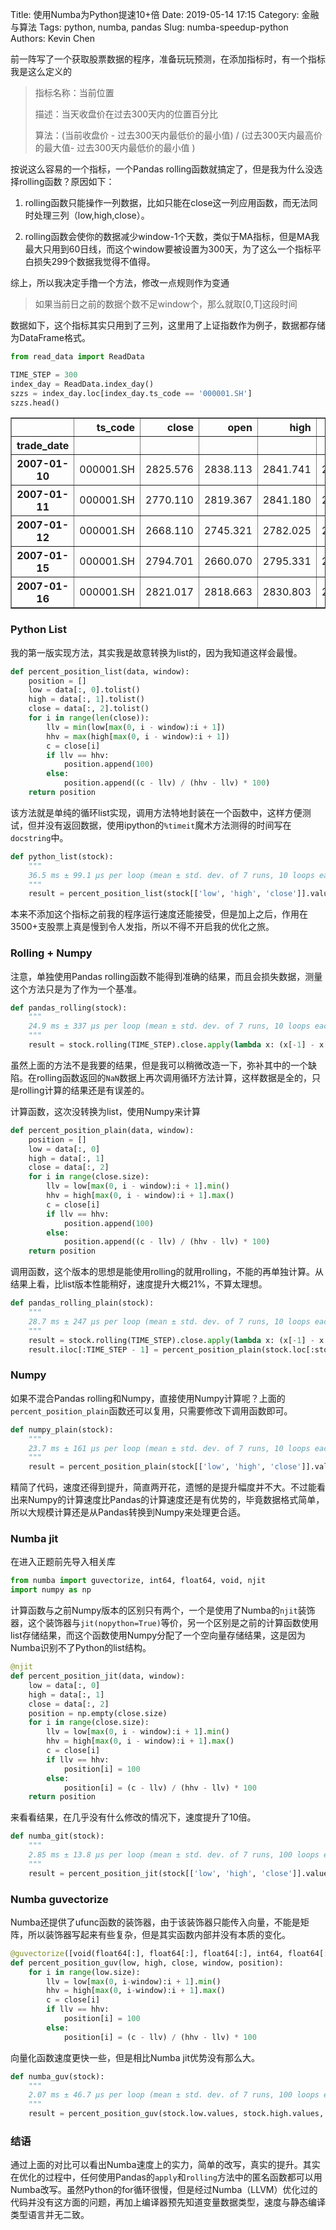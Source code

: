 Title: 使用Numba为Python提速10+倍
Date: 2019-05-14 17:15
Category: 金融与算法
Tags: python, numba, pandas
Slug: numba-speedup-python
Authors: Kevin Chen




前一阵写了一个获取股票数据的程序，准备玩玩预测，在添加指标时，有一个指标我是这么定义的

> 指标名称：当前位置
>
> 描述：当天收盘价在过去300天内的位置百分比
>
> 算法：(当前收盘价 - 过去300天内最低价的最小值) / (过去300天内最高价的最大值- 过去300天内最低价的最小值 )

按说这么容易的一个指标，一个Pandas rolling函数就搞定了，但是我为什么没选择rolling函数？原因如下：

1. rolling函数只能操作一列数据，比如只能在close这一列应用函数，而无法同时处理三列（low,high,close）。

2. rolling函数会使你的数据减少window-1个天数，类似于MA指标，但是MA我最大只用到60日线，而这个window要被设置为300天，为了这么一个指标平白损失299个数据我觉得不值得。

综上，所以我决定手撸一个方法，修改一点规则作为变通

> 如果当前日之前的数据个数不足window个，那么就取[0,T]这段时间

   



数据如下，这个指标其实只用到了三列，这里用了上证指数作为例子，数据都存储为DataFrame格式。

```python
from read_data import ReadData

TIME_STEP = 300
index_day = ReadData.index_day()
szzs = index_day.loc[index_day.ts_code == '000001.SH']
szzs.head()
```



<table border="1" class="dataframe">
  <thead>
    <tr style="text-align: right;">
      <th></th>
      <th>ts_code</th>
      <th>close</th>
      <th>open</th>
      <th>high</th>
      <th>low</th>
      <th>vol</th>
      <th>amount</th>
      <th>total_mv</th>
      <th>float_mv</th>
      <th>total_share</th>
      <th>float_share</th>
      <th>free_share</th>
      <th>turnover_rate</th>
      <th>turnover_rate_f</th>
      <th>pe_ttm</th>
      <th>pb</th>
    </tr>
    <tr>
      <th>trade_date</th>
      <th></th>
      <th></th>
      <th></th>
      <th></th>
      <th></th>
      <th></th>
      <th></th>
      <th></th>
      <th></th>
      <th></th>
      <th></th>
      <th></th>
      <th></th>
      <th></th>
      <th></th>
      <th></th>
    </tr>
  </thead>
  <tbody>
    <tr>
      <th>2007-01-10</th>
      <td>000001.SH</td>
      <td>2825.576</td>
      <td>2838.113</td>
      <td>2841.741</td>
      <td>2770.988</td>
      <td>111769365.0</td>
      <td>7.905066e+07</td>
      <td>8.930984e+12</td>
      <td>1.775591e+12</td>
      <td>1.239083e+12</td>
      <td>2.169065e+11</td>
      <td>1.929305e+11</td>
      <td>5.06</td>
      <td>5.69</td>
      <td>38.25</td>
      <td>3.38</td>
    </tr>
    <tr>
      <th>2007-01-11</th>
      <td>000001.SH</td>
      <td>2770.110</td>
      <td>2819.367</td>
      <td>2841.180</td>
      <td>2763.886</td>
      <td>121598717.0</td>
      <td>8.398673e+07</td>
      <td>8.741815e+12</td>
      <td>1.763595e+12</td>
      <td>1.239083e+12</td>
      <td>2.171071e+11</td>
      <td>1.929305e+11</td>
      <td>5.48</td>
      <td>6.17</td>
      <td>37.44</td>
      <td>3.31</td>
    </tr>
    <tr>
      <th>2007-01-12</th>
      <td>000001.SH</td>
      <td>2668.110</td>
      <td>2745.321</td>
      <td>2782.025</td>
      <td>2652.578</td>
      <td>107303768.0</td>
      <td>7.343404e+07</td>
      <td>8.417896e+12</td>
      <td>1.710981e+12</td>
      <td>1.239083e+12</td>
      <td>2.172386e+11</td>
      <td>1.929305e+11</td>
      <td>4.80</td>
      <td>5.40</td>
      <td>36.05</td>
      <td>3.18</td>
    </tr>
    <tr>
      <th>2007-01-15</th>
      <td>000001.SH</td>
      <td>2794.701</td>
      <td>2660.070</td>
      <td>2795.331</td>
      <td>2658.879</td>
      <td>91761561.0</td>
      <td>6.693948e+07</td>
      <td>8.816063e+12</td>
      <td>1.797696e+12</td>
      <td>1.239042e+12</td>
      <td>2.173494e+11</td>
      <td>1.929305e+11</td>
      <td>4.10</td>
      <td>4.62</td>
      <td>37.76</td>
      <td>3.33</td>
    </tr>
    <tr>
      <th>2007-01-16</th>
      <td>000001.SH</td>
      <td>2821.017</td>
      <td>2818.663</td>
      <td>2830.803</td>
      <td>2757.205</td>
      <td>111178574.0</td>
      <td>8.332577e+07</td>
      <td>8.883500e+12</td>
      <td>1.846058e+12</td>
      <td>1.239042e+12</td>
      <td>2.176181e+11</td>
      <td>1.929305e+11</td>
      <td>4.96</td>
      <td>5.59</td>
      <td>38.04</td>
      <td>3.36</td>
    </tr>
  </tbody>
</table>


### Python List


我的第一版实现方法，其实我是故意转换为list的，因为我知道这样会最慢。

```python
def percent_position_list(data, window):
    position = []
    low = data[:, 0].tolist()
    high = data[:, 1].tolist()
    close = data[:, 2].tolist()
    for i in range(len(close)):
        llv = min(low[max(0, i - window):i + 1])
        hhv = max(high[max(0, i - window):i + 1])
        c = close[i]
        if llv == hhv:
            position.append(100)
        else:
            position.append((c - llv) / (hhv - llv) * 100)
    return position
```

该方法就是单纯的循环list实现，调用方法特地封装在一个函数中，这样方便测试，但并没有返回数据，使用ipython的`%timeit`魔术方法测得的时间写在`docstring`中。

```python
def python_list(stock):
    """
    36.5 ms ± 99.1 µs per loop (mean ± std. dev. of 7 runs, 10 loops each)
    """
    result = percent_position_list(stock[['low', 'high', 'close']].values, TIME_STEP)
```



本来不添加这个指标之前我的程序运行速度还能接受，但是加上之后，作用在3500+支股票上真是慢到令人发指，所以不得不开启我的优化之旅。





### Rolling + Numpy

注意，单独使用Pandas rolling函数不能得到准确的结果，而且会损失数据，测量这个方法只是为了作为一个基准。

```python
def pandas_rolling(stock):
    """
    24.9 ms ± 337 µs per loop (mean ± std. dev. of 7 runs, 10 loops each)
    """
    result = stock.rolling(TIME_STEP).close.apply(lambda x: (x[-1] - x.min())/(x.max() - x.min()), raw=True) * 100
```





虽然上面的方法不是我要的结果，但是我可以稍微改造一下，弥补其中的一个缺陷。在rolling函数返回的`NaN`数据上再次调用循环方法计算，这样数据是全的，只是rolling计算的结果还是有误差的。



计算函数，这次没转换为list，使用Numpy来计算

```python
def percent_position_plain(data, window):
    position = []
    low = data[:, 0]
    high = data[:, 1]
    close = data[:, 2]
    for i in range(close.size):
        llv = low[max(0, i - window):i + 1].min()
        hhv = high[max(0, i - window):i + 1].max()
        c = close[i]
        if llv == hhv:
            position.append(100)
        else:
            position.append((c - llv) / (hhv - llv) * 100)
    return position
```



调用函数，这个版本的思想是能使用rolling的就用rolling，不能的再单独计算。从结果上看，比list版本性能稍好，速度提升大概21%，不算太理想。

```python
def pandas_rolling_plain(stock):
    """
    28.7 ms ± 247 µs per loop (mean ± std. dev. of 7 runs, 10 loops each)
    """
    result = stock.rolling(TIME_STEP).close.apply(lambda x: (x[-1] - x.min())/(x.max() - x.min()), raw=True) * 100
    result.iloc[:TIME_STEP - 1] = percent_position_plain(stock.loc[:stock.index[TIME_STEP - 2], ['low', 'high', 'close']].values, TIME_STEP)

```





### Numpy

如果不混合Pandas rolling和Numpy，直接使用Numpy计算呢？上面的`percent_position_plain`函数还可以复用，只需要修改下调用函数即可。

```python
def numpy_plain(stock):
    """
    23.7 ms ± 161 µs per loop (mean ± std. dev. of 7 runs, 10 loops each)
    """
    result = percent_position_plain(stock[['low', 'high', 'close']].values, TIME_STEP)
```



精简了代码，速度还得到提升，简直两开花，遗憾的是提升幅度并不大。不过能看出来Numpy的计算速度比Pandas的计算速度还是有优势的，毕竟数据格式简单，所以大规模计算还是从Pandas转换到Numpy来处理更合适。





### Numba jit

在进入正题前先导入相关库

```python
from numba import guvectorize, int64, float64, void, njit
import numpy as np
```



计算函数与之前Numpy版本的区别只有两个，一个是使用了Numba的`njit`装饰器，这个装饰器与`jit(nopython=True)`等价，另一个区别是之前的计算函数使用list存储结果，而这个函数使用Numpy分配了一个空向量存储结果，这是因为Numba识别不了Python的list结构。

```python
@njit
def percent_position_jit(data, window):
    low = data[:, 0]
    high = data[:, 1]
    close = data[:, 2]
    position = np.empty(close.size)
    for i in range(close.size):
        llv = low[max(0, i - window):i + 1].min()
        hhv = high[max(0, i - window):i + 1].max()
        c = close[i]
        if llv == hhv:
            position[i] = 100
        else:
            position[i] = (c - llv) / (hhv - llv) * 100
    return position
```



来看看结果，在几乎没有什么修改的情况下，速度提升了10倍。

```python
def numba_git(stock):
    """
    2.85 ms ± 13.8 µs per loop (mean ± std. dev. of 7 runs, 100 loops each)
    """
    result = percent_position_jit(stock[['low', 'high', 'close']].values, TIME_STEP)
```





### Numba guvectorize

Numba还提供了ufunc函数的装饰器，由于该装饰器只能传入向量，不能是矩阵，所以装饰器写起来有些复杂，但是其实函数内部并没有本质的变化。

```python
@guvectorize([void(float64[:], float64[:], float64[:], int64, float64[:])], '(n),(n),(n),()->(n)')
def percent_position_guv(low, high, close, window, position):
    for i in range(low.size):
        llv = low[max(0, i-window):i + 1].min()
        hhv = high[max(0, i-window):i + 1].max()
        c = close[i]
        if llv == hhv:
            position[i] = 100
        else:
            position[i] = (c - llv) / (hhv - llv) * 100
```



向量化函数速度更快一些，但是相比Numba jit优势没有那么大。

```python
def numba_guv(stock):
    """
    2.07 ms ± 46.7 µs per loop (mean ± std. dev. of 7 runs, 100 loops each)
    """
    result = percent_position_guv(stock.low.values, stock.high.values, stock.close.values, TIME_STEP)

```





### 结语

通过上面的对比可以看出Numba速度上的实力，简单的改写，真实的提升。其实在优化的过程中，任何使用Pandas的`apply`和`rolling`方法中的匿名函数都可以用Numba改写。虽然Python的for循环很慢，但是经过Numba（LLVM）优化过的代码并没有这方面的问题，再加上编译器预先知道变量数据类型，速度与静态编译类型语言并无二致。